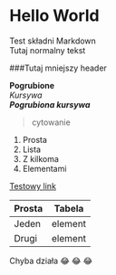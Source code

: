 # Hello World

Test składni Markdown  
Tutaj normalny tekst

###Tutaj mniejszy header

**Pogrubione**  
*Kursywa*  
***Pogrubiona kursywa***  

>cytowanie  

1. Prosta  
2. Lista  
3. Z kilkoma  
4. Elementami  

[Testowy link](https://ue.poznan.pl/)

|Prosta | Tabela |
|-------|--------|
|Jeden  |element |
|Drugi  |element |

Chyba działa :joy: :joy: :joy: